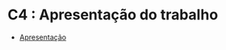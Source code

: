 # C4 : Apresentação do trabalho

- [Apresentação](https://docs.google.com/presentation/d/14nwXKF7ImR-gY7mFO8r949k2wk_0prLohsyRqc9-1Ns/edit?usp=sharing)
